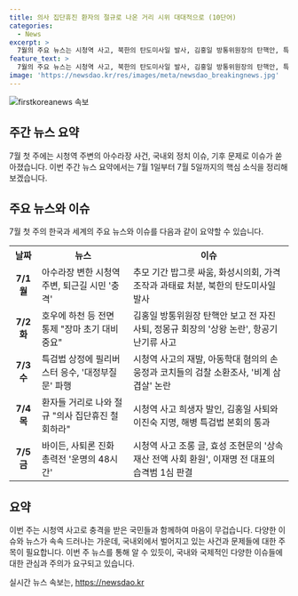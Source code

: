 ```yaml
---
title: 의사 집단휴진 환자의 절규로 나온 거리 시위 대대적으로 (10단어)
categories:
  - News
excerpt: >
  7월의 주요 뉴스는 시청역 사고, 북한의 탄도미사일 발사, 김홍일 방통위원장의 탄핵안, 특검법 상정에 필리버스터 등이 주목받았습니다. 더 자세한 내용은 다음 주 토요일에 <주간 뉴스한판>에서 확인하세요.
feature_text: >
  7월의 주요 뉴스는 시청역 사고, 북한의 탄도미사일 발사, 김홍일 방통위원장의 탄핵안, 특검법 상정에 필리버스터 등이 주목받았습니다. 더 자세한 내용은 다음 주 토요일에 <주간 뉴스한판>에서 확인하세요.
image: 'https://newsdao.kr/res/images/meta/newsdao_breakingnews.jpg'
---
```


<p><img src="https://newsdao.kr/res/images/meta/newsdao_breakingnews.jpg" alt="firstkoreanews 속보" /></p>

<h2 data-ke-size="size26">주간 뉴스 요약</h2>

<p data-ke-size="size16">7월 첫 주에는 시청역 주변의 아수라장 사건, 국내외 정치 이슈, 기후 문제로 이슈가 쏟아졌습니다. 이번 주간 뉴스 요약에서는 7월 1일부터 7월 5일까지의 핵심 소식을 정리해보겠습니다.</p>

<h2 data-ke-size="size24">주요 뉴스와 이슈</h2>

<p data-ke-size="size16">7월 첫 주의 한국과 세계의 주요 뉴스와 이슈를 다음과 같이 요약할 수 있습니다.</p>

<table>
  <tr>
    <th><b>날짜</b></th>
    <th><b>뉴스</b></th>
    <th><b>이슈</b></th>
  </tr>
  <tr>
    <td style="text-align: center; height: 17px;"><b>7/1 월</b></td>
    <td>아수라장 변한 시청역 주변, 퇴근길 시민 '충격'</td>
    <td>추모 기간 밥그릇 싸움, 화성시의회, 가격 조작과 과태료 처분, 북한의 탄도미사일 발사</td>
  </tr>
  <tr>
    <td style="text-align: center; height: 17px;"><b>7/2 화</b></td>
    <td>호우에 하천 등 전면 통제 "장마 초기 대비 중요"</td>
    <td>김홍일 방통위원장 탄핵안 보고 전 자진 사퇴, 정몽규 회장의 '상왕 논란', 항공기 난기류 사고</td>
  </tr>
  <tr>
    <td style="text-align: center; height: 17px;"><b>7/3 수</b></td>
    <td>특검법 상정에 필리버스터 응수, '대정부질문' 파행</td>
    <td>시청역 사고의 재발, 아동학대 혐의의 손웅정과 코치들의 검찰 소환조사, '비계 삼겹살' 논란</td>
  </tr>
  <tr>
    <td style="text-align: center; height: 17px;"><b>7/4 목</b></td>
    <td>환자들 거리로 나와 절규 "의사 집단휴진 철회하라"</td>
    <td>시청역 사고 희생자 발인, 김홍일 사퇴와 이진숙 지명, 해병 특검법 본회의 통과</td>
  </tr>
  <tr>
    <td style="text-align: center; height: 17px;"><b>7/5 금</b></td>
    <td>바이든, 사퇴론 진화 총력전 '운명의 48시간'</td>
    <td>시청역 사고 조롱 글, 효성 조현문의 '상속재산 전액 사회 환원', 이재명 전 대표의 습격범 1심 판결</td>
  </tr>
</table>

<h2 data-ke-size="size24">요약</h2>

<p data-ke-size="size16">이번 주는 시청역 사고로 충격을 받은 국민들과 함께하여 마음이 무겁습니다. 다양한 이슈와 뉴스가 속속 드러나는 가운데, 국내외에서 벌어지고 있는 사건과 문제들에 대한 주목이 필요합니다. 이번 주 뉴스를 통해 알 수 있듯이, 국내와 국제적인 다양한 이슈들에 대한 관심과 주의가 요구되고 있습니다.</p>
실시간 뉴스 속보는, <a href="https://newsdao.kr" rel="dofollow">https://newsdao.kr</a>


